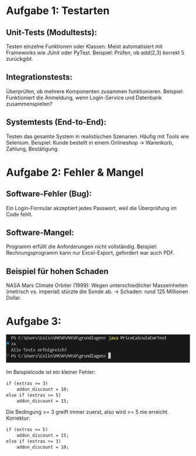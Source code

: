 # Aufgabe 1: Testarten

## Unit-Tests (Modultests):
Testen einzelne Funktionen oder Klassen. Meist automatisiert mit Frameworks wie JUnit oder PyTest.
Beispiel: Prüfen, ob add(2,3) korrekt 5 zurückgibt.

## Integrationstests:
Überprüfen, ob mehrere Komponenten zusammen funktionieren.
Beispiel: Funktioniert die Anmeldung, wenn Login-Service und Datenbank zusammenspielen?

## Systemtests (End-to-End):
Testen das gesamte System in realistischen Szenarien. Häufig mit Tools wie Selenium.
 Beispiel: Kunde bestellt in einem Onlineshop → Warenkorb, Zahlung, Bestätigung.

# Aufgabe 2: Fehler & Mangel

## Software-Fehler (Bug):
Ein Login-Formular akzeptiert jedes Passwort, weil die Überprüfung im Code fehlt.

## Software-Mangel:
Programm erfüllt die Anforderungen nicht vollständig.
 Beispiel: Rechnungsprogramm kann nur Excel-Export, gefordert war auch PDF.

## Beispiel für hohen Schaden
NASA Mars Climate Orbiter (1999):
Wegen unterschiedlicher Masseinheiten (metrisch vs. imperial) stürzte die Sonde ab.
→ Schaden: rund 125 Millionen Dollar.

# Aufgabe 3: 

![alt text](image.png)

Im Beispielcode ist ein kleiner Fehler:

```
if (extras >= 3) 
    addon_discount = 10;
else if (extras >= 5)
    addon_discount = 15;
```

Die Bedingung >= 3 greift immer zuerst, also wird >= 5 nie erreicht.
Korrektur:

```
if (extras >= 5)
    addon_discount = 15;
else if (extras >= 3)
    addon_discount = 10;
```